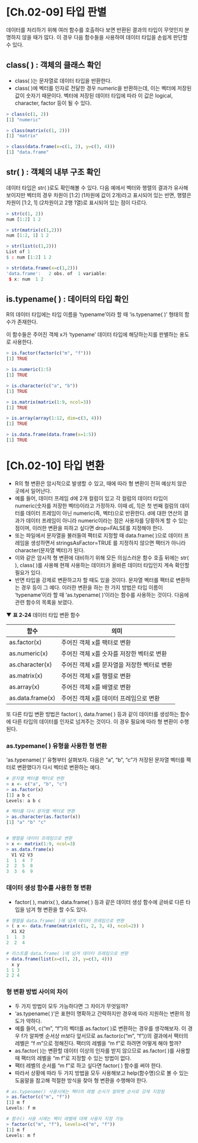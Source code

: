 # [Ch.02-09] 타입 판별

데이터를 처리하기 위해 여러 함수를 호출하다 보면 반환된 결과의 타입이 무엇인지 분명하지 않을 때가 많다. 이 경우 다음 함수들을 사용하여 데이터 타입을 손쉽게 판단할 수 있다.



## class( ) : 객체의 클래스 확인

- class( )는 문자열로 데이터 타입을 반환한다.
- class( )에 벡터를 인자로 전달한 경우 numeric을 반환하는데, 이는 벡터에 저장된 값이 숫자기 때문이다. 벡터에 저장된 데이터 타입에 따라 이 값은 logical, character, factor 등이 될 수 있다.

```R
> class(c(1, 2))
[1] "numeric"

> class(matrix(c(1, 2)))
[1] "matrix"

> class(data.frame(x=c(1, 2), y=c(3, 4)))
[1] "data.frame"
```



## str( ) : 객체의 내부 구조 확인

데이터 타입은 str( )로도 확인해볼 수 있다. 다음 예에서 벡터와 행렬의 결과가 유사해 보이지만 벡터의 경우 차원이 [1:2] (1차원에 값이 2개)라고 표시되어 있는 반면, 행렬은 차원이 [1:2, 1] (2차원이고 2행 1열)로 표시되어 있는 점이 다르다.

```R
> str(c(1, 2))
num [1:2] 1 2

> str(matrix(c(1,2)))
num [1:2, 1] 1 2

> str(list(c(1,2)))
List of 1
$ : num [1:2] 1 2

> str(data.frame(x=c(1,2)))
'data.frame':	2 obs. of  1 variable:
 $ x: num  1 2
```



## is.typename( ) : 데이터의 타입 확인

R의 데이터 타입에는 타입 이름을 ‘typename’이라 할 때 ‘is.typename( )’ 형태의 함수가 존재한다.

이 함수들은 주어진 객체 x가 ‘typename’ 데이터 타입에 해당하는지를 판별하는 용도로 사용한다.

```R
> is.factor(factor(c("m", "f")))
[1] TRUE

> is.numeric(1:5)
[1] TRUE

> is.character(c("a", "b"))
[1] TRUE

> is.matrix(matrix(1:9, ncol=3))
[1] TRUE

> is.array(array(1:12, dim=c(3, 4)))
[1] TRUE

> is.data.frame(data.frame(x=1:5))
[1] TRUE
```



# [Ch.02-10] 타입 변환

- R의 형 변환은 암시적으로 발생할 수 있고, 때에 따라 형 변환이 전혀 예상치 않은 곳에서 일어난다.
- 예를 들어, 데이터 프레임 d에 2개 컬럼이 있고 각 컬럼의 데이터 타입이 numeric(숫자를 저장한 벡터)이라고 가정하자. 이때 d[, 1]은 첫 번째 컬럼의 데이터를 데이터 프레임이 아닌 numeric(즉, 벡터)으로 반환한다. d에 대한 연산의 결과가 데이터 프레임이 아니라 numeric이라는 점은 사용자를 당황하게 할 수 있는 점이며, 이러한 변환을 피하고 싶다면 drop=FALSE를 지정해야 한다.
- 또는 파일에서 문자열을 불러들여 팩터로 지정할 때 data.frame( )으로 데이터 프레임을 생성하면서 stringsAsFactor=TRUE 를 지정하지 않으면 팩터가 아니라 character(문자열 벡터)가 된다.
- 이와 같은 암시적 형 변환에 대비하기 위해 모든 의심스러운 함수 호출 뒤에는 str( ), class( )를 사용해 현재 사용하는 데이터가 올바른 데이터 타입인지 계속 확인할 필요가 있다.
- 반면 타입을 강제로 변환하고자 할 때도 있을 것이다. 문자열 벡터를 팩터로 변환하는 경우 등이 그 예다. 이러한 변환을 하는 한 가지 방법은 타입 이름이 ‘typename’이라 할 때 ‘as.typename( )’이라는 함수를 사용하는 것이다. 다음에 관련 함수의 목록을 보였다.



▼ **표 2-24** 데이터 타입 변환 함수

| 함수             | 의미                                        |
| ---------------- | ------------------------------------------- |
| as.factor(x)     | 주어진 객체 x를 팩터로 변환                 |
| as.numeric(x)    | 주어진 객체 x를 숫자를 저장한 벡터로 변환   |
| as.character(x)  | 주어진 객체 x를 문자열을 저장한 벡터로 변환 |
| as.matrix(x)     | 주어진 객체 x를 행렬로 변환                 |
| as.array(x)      | 주어진 객체 x를 배열로 변환                 |
| as.data.frame(x) | 주어진 객체 x를 데이터 프레임으로 변환      |

또 다른 타입 변환 방법은 factor( ), data.frame( ) 등과 같이 데이터를 생성하는 함수에 다른 타입의 데이터를 인자로 넘겨주는 것이다. 이 경우 필요에 따라 형 변환이 수행된다.



### as.typemane( ) 유형을 사용한 형 변환

‘as.typename( )’ 유형부터 살펴보자. 다음은 “a”, “b”, “c”가 저장된 문자열 벡터를 팩터로 변환했다가 다시 벡터로 변환하는 예다.

```R
# 문자열 벡터를 팩터로 변환
> x <- c("a", "b", "c")
> as.factor(x)
[1] a b c
Levels: a b c

# 팩터를 다시 문자열 백터로 변환
> as.character(as.factor(x))
[1] "a" "b" "c"


# 행렬을 데이터 프레임으로 변환
> x <- matrix(1:9, ncol=3)
> as.data.frame(x)
  V1 V2 V3
1  1  4  7
2  2  5  8
3  3  6  9
```



### 데이터 생성 함수를 사용한 형 변환

- factor( ), matrix( ), data.frame( ) 등과 같은 데이터 생성 함수에 곧바로 다른 타입을 넘겨 형 변환을 할 수도 있다.

```R
# 행렬을 data.frame( )에 넘겨 데이터 프레임으로 변환
> ( x <- data.frame(matrix(c(1, 2, 3, 4), ncol=2)) )
  X1 X2
1  1  3
2  2  4

# 리스트를 data.frame( )에 넘겨 데이터 프레임으로 변환
> data.frame(list(x=c(1, 2), y=c(3, 4)))
  x y
1 1 3
2 2 4
```



### 형 변환 방법 사이의 차이

- 두 가지 방법이 모두 가능하다면 그 차이가 무엇일까?
- ‘as.typename( )’은 표현이 명확하고 간략하지만 경우에 따라 지원하는 변환의 정도가 약하다.
- 예를 들어, c(“m”, “f”)의 벡터를 as.factor( )로 변환하는 경우를 생각해보자. 이 경우 f가 알파벳 순서상 m보다 앞서므로 as.factor(c(“m”, “f”))의 결과에서 팩터의 레벨은 “f m”으로 정해진다. 팩터의 레벨을 “m f”로 하려면 어떻게 해야 할까?
- as.factor( )는 변환할 데이터 이상의 인자를 받지 않으므로 as.factor( )를 사용할 때 팩터의 레벨을 “m f”로 지정할 수 있는 방법이 없다. 
- 팩터 레벨의 순서를 “m f”로 하고 싶다면 factor( ) 함수를 써야 한다.
- 따라서 상황에 따라 두 가지 방법을 모두 사용해보고 help(함수명)으로 볼 수 있는 도움말을 참고해 적절한 방식을 찾아 형 변환을 수행해야 한다.

```R
# as.typename() 사용시에는 팩터의 레벨 순서가 알파벳 순서로 강제 지정됨
> as.factor(c("m", "f"))
[1] m f
Levels: f m

# 함수() 사용 시에는 팩터 레벨에 대해 사용자 지정 가능
> factor(c("m", "f"), levels=c("m", "f"))
[1] m f
Levels: m f
```

